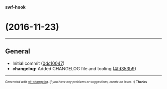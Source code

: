 __swf-hook__

#   (2016-11-23)



---

## General

- Initial commit
  ([0dc10047](git@github.com:bbc/swf-hook/commit/0dc10047bf7eb700fd1ed6ea773aa1241b0c6cab))
- **changelog:** Added CHANGELOG file and tooling
  ([4fd353b9](git@github.com:bbc/swf-hook/commit/4fd353b9a2d97ec1920849991268adbea382ef0f))



---
<sub><sup>*Generated with [git-changelog](https://github.com/rafinskipg/git-changelog). If you have any problems or suggestions, create an issue.* :) **Thanks** </sub></sup>